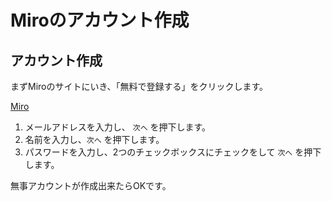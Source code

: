 # Miroのアカウント作成

## アカウント作成

まずMiroのサイトにいき、「無料で登録する」をクリックします。

[Miro](https://miro.com/ja/)

1. メールアドレスを入力し、 `次へ` を押下します。
1. 名前を入力し、`次へ` を押下します。
1. パスワードを入力し、2つのチェックボックスにチェックをして `次へ` を押下します。

無事アカウントが作成出来たらOKです。
